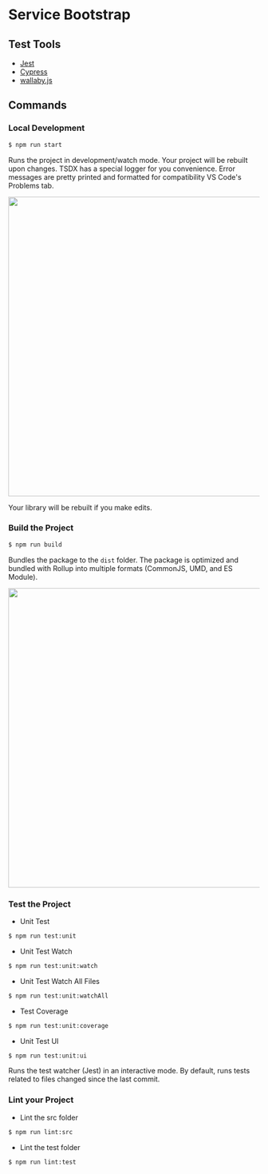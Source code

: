 # Service Bootstrap

## Test Tools

- [Jest](https://jestjs.io/)
- [Cypress](https://www.cypress.io/)
- [wallaby.js](https://wallabyjs.com/)

## Commands

### Local Development
```bash
$ npm run start
```

Runs the project in development/watch mode. Your project will be rebuilt upon changes. TSDX has a special logger for you convenience. Error messages are pretty printed and formatted for compatibility VS Code's Problems tab.

<img src="https://user-images.githubusercontent.com/4060187/52168303-574d3a00-26f6-11e9-9f3b-71dbec9ebfcb.gif" width="600" />

Your library will be rebuilt if you make edits.

### Build the Project
```bash
$ npm run build
```

Bundles the package to the `dist` folder.
The package is optimized and bundled with Rollup into multiple formats (CommonJS, UMD, and ES Module).

<img src="https://user-images.githubusercontent.com/4060187/52168322-a98e5b00-26f6-11e9-8cf6-222d716b75ef.gif" width="600" />

### Test the Project
- Unit Test
```bash
$ npm run test:unit
```

- Unit Test Watch
```bash
$ npm run test:unit:watch
```

- Unit Test Watch All Files
```bash
$ npm run test:unit:watchAll
```

- Test Coverage
```bash
$ npm run test:unit:coverage
```

- Unit Test UI
```bash
$ npm run test:unit:ui
```
Runs the test watcher (Jest) in an interactive mode.
By default, runs tests related to files changed since the last commit.

### Lint your Project
- Lint the src folder
```bash
$ npm run lint:src
```
- Lint the test folder
```bash
$ npm run lint:test
```
